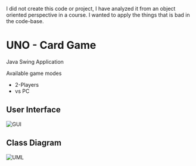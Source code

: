 
I did not create this code or project, I have analyzed it from an object oriented perspective in a course. I wanted to apply the things that is bad in the code-base.


# UNO - Card Game
Java Swing Application

Available game modes
- 2-Players
- vs PC

## User Interface
![GUI](https://github.com/tk-codes/uno/blob/master/doc/Screenshot.PNG)

## Class Diagram
![UML](https://github.com/tk-codes/uno/blob/master/src/UML%202.png)

